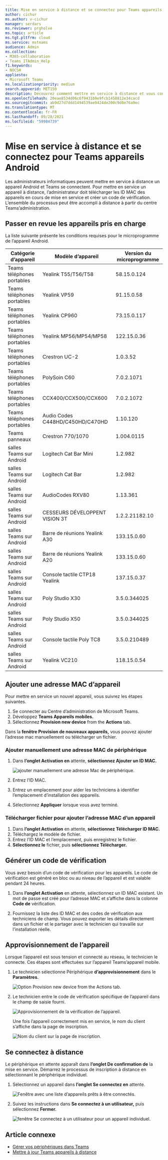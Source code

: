 ```yaml
---
title: Mise en service à distance et se connectez pour Teams appareils Android
author: cichur
ms.author: v-cichur
manager: serdars
ms.reviewer: prgholve
ms.topic: article
ms.tgt.pltfrm: cloud
ms.service: msteams
audience: Admin
ms.collection:
- M365-collaboration
- Teams_ITAdmin_Help
f1.keywords:
- NOCSH
appliesto:
- Microsoft Teams
ms.localizationpriority: medium
search.appverid: MET150
description: Découvrez comment mettre en service à distance et vous connectez pour Teams appareils Android
ms.openlocfilehash: 20eae8534d06c6f9431b9e9fcb1458812e34cacd
ms.sourcegitcommit: ab9d27d7ddd1494539ae9424de200c9d0e76a9ec
ms.translationtype: MT
ms.contentlocale: fr-FR
ms.lasthandoff: 09/28/2021
ms.locfileid: "59984739"
---
```

# <a name="remote-provisioning-and-sign-in-for-teams-android-devices"></a>Mise en service à distance et se connectez pour Teams appareils Android

Les administrateurs informatiques peuvent mettre en service à distance un appareil Android et Teams se connectent. Pour mettre en service un appareil à distance, l’administrateur doit télécharger les ID MAC des appareils en cours de mise en service et créer un code de vérification. L’ensemble du processus peut être accompli à distance à partir du centre Teams’administration.

## <a name="review-the-supported-devices"></a>Passer en revue les appareils pris en charge

La liste suivante présente les conditions requises pour le microprogramme de l’appareil Android.

|Catégorie d’appareil|Modèle d’appareil|Version du microprogramme|
|-|-|-|
|Teams téléphones portables|Yealink T55/T56/T58|58.15.0.124|
|Teams téléphones portables|Yealink VP59|91.15.0.58|
|Teams téléphones portables|Yealink CP960|73.15.0.117|
|Teams téléphones portables|Yealink MP56/MP54/MP58|122.15.0.36|
|Teams téléphones portables|Crestron UC-2|1.0.3.52|
|Teams téléphones portables|  PolySoin C60|  7.0.2.1071|
|Teams téléphones portables|  CCX400/CCX500/CCX600    |7.0.2.1072|
|Teams téléphones portables|  Audio Codes C448HD/C450HD/C470HD|   1.10.120|
|Teams panneaux|  Crestron 770/1070|  1.004.0115|
|salles Teams sur Android|Logitech Cat Bar Mini|1.2.982|
|salles Teams sur Android|Logitech Cat Bar|1.2.982|
|salles Teams sur Android|AudioCodes RXV80|1.13.361|
|salles Teams sur Android|CESSEURS DÉVELOPPENT VISION 3T|1.2.2.21182.10|
|salles Teams sur Android|Barre de réunions Yealink A30|133.15.0.60|
|salles Teams sur Android|Barre de réunions Yealink A20|133.15.0.60|
|salles Teams sur Android|Console tactile CTP18 Yealink|137.15.0.37|
|salles Teams sur Android|Poly Studio X30|3.5.0.344025|
|salles Teams sur Android|Poly Studio X50|3.5.0.344025|
|salles Teams sur Android|Console tactile Poly TC8 |3.5.0.210489|
|salles Teams sur Android|Yealink VC210|118.15.0.54|

## <a name="add-a-device-mac-address"></a>Ajouter une adresse MAC d’appareil

Pour mettre en service un nouvel appareil, vous suivrez les étapes suivantes.

1. Se connecter au Centre d’administration de Microsoft Teams.
2. Développez **Teams Appareils mobiles.**
3. Sélectionnez **Provision new device** from the **Actions** tab.

Dans la **fenêtre Provision de nouveaux appareils,** vous pouvez ajouter l’adresse mac manuellement ou télécharger un fichier.

### <a name="manually-add-a-device-mac-address"></a>Ajouter manuellement une adresse MAC de périphérique

1. Dans **l’onglet Activation en** attente, **sélectionnez Ajouter un ID MAC.**

   ![ajouter manuellement une adresse Mac de périphérique.](../media/remote-provision-6.png)

1. Entrez l’ID MAC.
1. Entrez un emplacement pour aider les techniciens à identifier l’emplacement d’installation des appareils.
1. Sélectionnez **Appliquer** lorsque vous avez terminé.

### <a name="upload-a-file-to-add-a-device-mac-address"></a>Télécharger fichier pour ajouter l’adresse MAC d’un appareil

1. Dans **l’onglet Activation** en attente, **sélectionnez Télécharger ID MAC.**
2. Téléchargez le modèle de fichier.
3. Entrez l’ID MAC et l’emplacement, puis enregistrez le fichier.
4. **Sélectionnez le** fichier, puis **sélectionnez Télécharger.**

## <a name="generate-a-verification-code"></a>Générer un code de vérification

Vous avez besoin d’un code de vérification pour les appareils. Le code de vérification est généré en bloc ou au niveau de l’appareil et est valable pendant 24 heures.

1. Dans **l’onglet Activation** en attente, sélectionnez un ID MAC existant.
   Un mot de passe est créé pour l’adresse MAC et s’affiche dans la colonne **Code de** vérification.

2. Fournissez la liste des ID MAC et des codes de vérification aux techniciens de champ. Vous pouvez exporter les détails directement dans un fichier et le partager avec le technicien qui travaille sur l’installation réelle.

## <a name="provision-the-device"></a>Approvisionnement de l’appareil

Lorsque l’appareil est sous tension et connecté au réseau, le technicien le connecte. Ces étapes sont effectuées sur l’appareil Teams’appareil mobile.

1. Le technicien sélectionne Périphérique **d’approvisionnement** dans le **Paramètres.**  

   ![Option Provision new device from the Actions tab.](../media/provision-device1.png)
  
2. Le technicien entre le code de vérification spécifique de l’appareil dans le champ de saisie fourni.

   ![Approvisionnement de la vérification de l’appareil.](../media/provision-device-verification1.png)

   Une fois l’appareil correctement mis en service, le nom du client s’affiche dans la page de inscription.

   ![Nom du client sur la page de inscription.](../media/provision-code.png)

## <a name="sign-in-remotely"></a>Se connectez à distance

Le périphérique en attente apparaît dans **l’onglet De confirmation de** la mise en service. Démarrez le processus de inscription à distance en sélectionnant le périphérique individuel.

1. Sélectionnez un appareil dans **l’onglet Se connectez en** attente.

   ![Fenêtre avec une liste d’appareils prêts à être connectés.](../media/remote-device1.png)

2. Suivez les instructions dans **Se connectez à un utilisateur,** puis sélectionnez **Fermer.**

   ![fenêtre Se connectez à un utilisateur pour un appareil individuel.](../media/sign-in-user.png)

## <a name="related-article"></a>Article connexe

- [Gérer vos périphériques dans Teams](device-management.md)
- [Mettre à jour Teams appareils à distance](remote-update.md)
